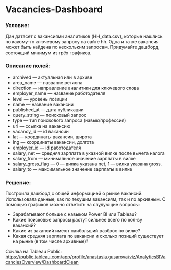 # Vacancies-Dashboard

### Условие:
Дан датасет с вакансиями аналитиков (HH_data.csv), которые нашлись по какому-то ключевому запросу на сайте hh. Одна и та же вакансия может быть найдена по нескольким запросам. Придумайте дашборд, состоящий минимум из трёх графиков. 

### Описание полей:

- archived — актуальная или в архиве
- area_name — название региона 
- direction — направление аналитики для ключевого слова
- employer_name — название работодателя 
- level — уровень позиции
- name — название вакансии
- published_at — дата публикации 
- query_string — поисковый запрос
- type — тип поискового запроса (навык/профессия)
- url — ссылка на вакансию
- vacancy_id — id вакансии
- lat — координаты вакансии, широта
- lng — координаты вакансии, долгота
- employer_id — id работодателя 
- salary, net — средняя зарплата в указной вилке после вычета налога
- salary_from — минимальное значение зарплаты в вилке
- salary_gross_flag — 0 — вилка указана net, 1 — вилка указана gross.
- salary_to — максимальное значение зарплаты в вилке

### Решение:

Построила дашборд с общей информацией о рынке вакансий. Использовала данные, как по текущим вакансиям, так и по архивным. С помощью графиков можно ответить на слудующие вопросы: 

- Зарабатывают больше с навыком Power BI или Tableau?
- Какие поисковые запросы растут сильнее всего по кол-ву вакансий?
- Какие из вакансий имеют наибольший разброс по вилке?
- Какая средняя зарплата по вакансии и сколько позиций существует на рынке (в том числе архивные)?

Ссылка на Tableau Public: https://public.tableau.com/app/profile/anastasia.gusarova/viz/AnalyticsBIVacanciesOverview/DashboardClean


